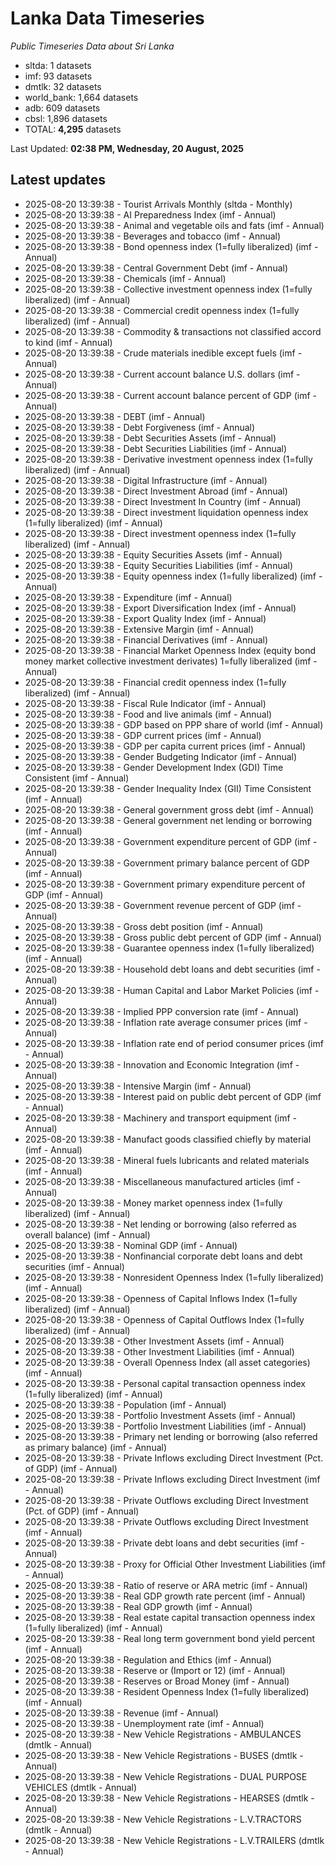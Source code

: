 # Lanka Data Timeseries
*Public Timeseries Data about Sri Lanka*

* sltda: 1 datasets
* imf: 93 datasets
* dmtlk: 32 datasets
* world_bank: 1,664 datasets
* adb: 609 datasets
* cbsl: 1,896 datasets
* TOTAL: **4,295** datasets

Last Updated: **02:38 PM, Wednesday, 20 August, 2025**

## Latest updates

* 2025-08-20 13:39:38 - Tourist Arrivals Monthly (sltda - Monthly)
* 2025-08-20 13:39:38 - AI Preparedness Index (imf - Annual)
* 2025-08-20 13:39:38 - Animal and vegetable oils and fats (imf - Annual)
* 2025-08-20 13:39:38 - Beverages and tobacco (imf - Annual)
* 2025-08-20 13:39:38 - Bond openness index (1=fully liberalized) (imf - Annual)
* 2025-08-20 13:39:38 - Central Government Debt (imf - Annual)
* 2025-08-20 13:39:38 - Chemicals (imf - Annual)
* 2025-08-20 13:39:38 - Collective investment openness index (1=fully liberalized) (imf - Annual)
* 2025-08-20 13:39:38 - Commercial credit openness index (1=fully liberalized) (imf - Annual)
* 2025-08-20 13:39:38 - Commodity & transactions not classified accord to kind (imf - Annual)
* 2025-08-20 13:39:38 - Crude materials inedible except fuels (imf - Annual)
* 2025-08-20 13:39:38 - Current account balance U.S. dollars (imf - Annual)
* 2025-08-20 13:39:38 - Current account balance percent of GDP (imf - Annual)
* 2025-08-20 13:39:38 - DEBT (imf - Annual)
* 2025-08-20 13:39:38 - Debt Forgiveness (imf - Annual)
* 2025-08-20 13:39:38 - Debt Securities Assets (imf - Annual)
* 2025-08-20 13:39:38 - Debt Securities Liabilities (imf - Annual)
* 2025-08-20 13:39:38 - Derivative investment openness index (1=fully liberalized) (imf - Annual)
* 2025-08-20 13:39:38 - Digital Infrastructure (imf - Annual)
* 2025-08-20 13:39:38 - Direct Investment Abroad (imf - Annual)
* 2025-08-20 13:39:38 - Direct Investment In Country (imf - Annual)
* 2025-08-20 13:39:38 - Direct investment liquidation openness index (1=fully liberalized) (imf - Annual)
* 2025-08-20 13:39:38 - Direct investment openness index (1=fully liberalized) (imf - Annual)
* 2025-08-20 13:39:38 - Equity Securities Assets (imf - Annual)
* 2025-08-20 13:39:38 - Equity Securities Liabilities (imf - Annual)
* 2025-08-20 13:39:38 - Equity openness index (1=fully liberalized) (imf - Annual)
* 2025-08-20 13:39:38 - Expenditure (imf - Annual)
* 2025-08-20 13:39:38 - Export Diversification Index (imf - Annual)
* 2025-08-20 13:39:38 - Export Quality Index (imf - Annual)
* 2025-08-20 13:39:38 - Extensive Margin (imf - Annual)
* 2025-08-20 13:39:38 - Financial Derivatives (imf - Annual)
* 2025-08-20 13:39:38 - Financial Market Openness Index (equity bond money market collective investment derivates) 1=fully liberalized (imf - Annual)
* 2025-08-20 13:39:38 - Financial credit openness index (1=fully liberalized) (imf - Annual)
* 2025-08-20 13:39:38 - Fiscal Rule Indicator (imf - Annual)
* 2025-08-20 13:39:38 - Food and live animals (imf - Annual)
* 2025-08-20 13:39:38 - GDP based on PPP share of world (imf - Annual)
* 2025-08-20 13:39:38 - GDP current prices (imf - Annual)
* 2025-08-20 13:39:38 - GDP per capita current prices (imf - Annual)
* 2025-08-20 13:39:38 - Gender Budgeting Indicator (imf - Annual)
* 2025-08-20 13:39:38 - Gender Development Index (GDI) Time Consistent (imf - Annual)
* 2025-08-20 13:39:38 - Gender Inequality Index (GII) Time Consistent (imf - Annual)
* 2025-08-20 13:39:38 - General government gross debt (imf - Annual)
* 2025-08-20 13:39:38 - General government net lending or borrowing (imf - Annual)
* 2025-08-20 13:39:38 - Government expenditure percent of GDP (imf - Annual)
* 2025-08-20 13:39:38 - Government primary balance percent of GDP (imf - Annual)
* 2025-08-20 13:39:38 - Government primary expenditure percent of GDP (imf - Annual)
* 2025-08-20 13:39:38 - Government revenue percent of GDP (imf - Annual)
* 2025-08-20 13:39:38 - Gross debt position (imf - Annual)
* 2025-08-20 13:39:38 - Gross public debt percent of GDP (imf - Annual)
* 2025-08-20 13:39:38 - Guarantee openness index (1=fully liberalized) (imf - Annual)
* 2025-08-20 13:39:38 - Household debt loans and debt securities (imf - Annual)
* 2025-08-20 13:39:38 - Human Capital and Labor Market Policies (imf - Annual)
* 2025-08-20 13:39:38 - Implied PPP conversion rate (imf - Annual)
* 2025-08-20 13:39:38 - Inflation rate average consumer prices (imf - Annual)
* 2025-08-20 13:39:38 - Inflation rate end of period consumer prices (imf - Annual)
* 2025-08-20 13:39:38 - Innovation and Economic Integration (imf - Annual)
* 2025-08-20 13:39:38 - Intensive Margin (imf - Annual)
* 2025-08-20 13:39:38 - Interest paid on public debt percent of GDP (imf - Annual)
* 2025-08-20 13:39:38 - Machinery and transport equipment (imf - Annual)
* 2025-08-20 13:39:38 - Manufact goods classified chiefly by material (imf - Annual)
* 2025-08-20 13:39:38 - Mineral fuels lubricants and related materials (imf - Annual)
* 2025-08-20 13:39:38 - Miscellaneous manufactured articles (imf - Annual)
* 2025-08-20 13:39:38 - Money market openness index (1=fully liberalized) (imf - Annual)
* 2025-08-20 13:39:38 - Net lending or borrowing (also referred as overall balance) (imf - Annual)
* 2025-08-20 13:39:38 - Nominal GDP (imf - Annual)
* 2025-08-20 13:39:38 - Nonfinancial corporate debt loans and debt securities (imf - Annual)
* 2025-08-20 13:39:38 - Nonresident Openness Index (1=fully liberalized) (imf - Annual)
* 2025-08-20 13:39:38 - Openness of Capital Inflows Index (1=fully liberalized) (imf - Annual)
* 2025-08-20 13:39:38 - Openness of Capital Outflows Index (1=fully liberalized) (imf - Annual)
* 2025-08-20 13:39:38 - Other Investment Assets (imf - Annual)
* 2025-08-20 13:39:38 - Other Investment Liabilities (imf - Annual)
* 2025-08-20 13:39:38 - Overall Openness Index (all asset categories) (imf - Annual)
* 2025-08-20 13:39:38 - Personal capital transaction openness index (1=fully liberalized) (imf - Annual)
* 2025-08-20 13:39:38 - Population (imf - Annual)
* 2025-08-20 13:39:38 - Portfolio Investment Assets (imf - Annual)
* 2025-08-20 13:39:38 - Portfolio Investment Liabilities (imf - Annual)
* 2025-08-20 13:39:38 - Primary net lending or borrowing (also referred as primary balance) (imf - Annual)
* 2025-08-20 13:39:38 - Private Inflows excluding Direct Investment (Pct. of GDP) (imf - Annual)
* 2025-08-20 13:39:38 - Private Inflows excluding Direct Investment (imf - Annual)
* 2025-08-20 13:39:38 - Private Outflows excluding Direct Investment (Pct. of GDP) (imf - Annual)
* 2025-08-20 13:39:38 - Private Outflows excluding Direct Investment (imf - Annual)
* 2025-08-20 13:39:38 - Private debt loans and debt securities (imf - Annual)
* 2025-08-20 13:39:38 - Proxy for Official Other Investment Liabilities (imf - Annual)
* 2025-08-20 13:39:38 - Ratio of reserve or ARA metric (imf - Annual)
* 2025-08-20 13:39:38 - Real GDP growth rate percent (imf - Annual)
* 2025-08-20 13:39:38 - Real GDP growth (imf - Annual)
* 2025-08-20 13:39:38 - Real estate capital transaction openness index (1=fully liberalized) (imf - Annual)
* 2025-08-20 13:39:38 - Real long term government bond yield percent (imf - Annual)
* 2025-08-20 13:39:38 - Regulation and Ethics (imf - Annual)
* 2025-08-20 13:39:38 - Reserve or (Import or 12) (imf - Annual)
* 2025-08-20 13:39:38 - Reserves or Broad Money (imf - Annual)
* 2025-08-20 13:39:38 - Resident Openness Index (1=fully liberalized) (imf - Annual)
* 2025-08-20 13:39:38 - Revenue (imf - Annual)
* 2025-08-20 13:39:38 - Unemployment rate (imf - Annual)
* 2025-08-20 13:39:38 - New Vehicle Registrations - AMBULANCES (dmtlk - Annual)
* 2025-08-20 13:39:38 - New Vehicle Registrations - BUSES (dmtlk - Annual)
* 2025-08-20 13:39:38 - New Vehicle Registrations - DUAL PURPOSE VEHICLES (dmtlk - Annual)
* 2025-08-20 13:39:38 - New Vehicle Registrations - HEARSES (dmtlk - Annual)
* 2025-08-20 13:39:38 - New Vehicle Registrations - L.V.TRACTORS (dmtlk - Annual)
* 2025-08-20 13:39:38 - New Vehicle Registrations - L.V.TRAILERS (dmtlk - Annual)